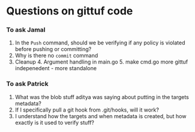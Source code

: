 # Questions on gittuf code

### To ask Jamal
1. In the `Push` command, should we be verifying if any policy is violated before pushing or committing?
2. Why is there no `commit` command
3. Cleanup
   4. Argument handling in main.go
   5. make cmd.go more gittuf indepenedent - more standalone

### To ask Patrick
1. What was the blob stuff aditya was saying about putting in the targets metadata? 
2. If I specifically pull a git hook from .git/hooks, will it work? 
3. I understand how the targets and when metadata is created, but how exactly is it used to verify stuff? 

